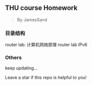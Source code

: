 ## THU course Homework

> By JamesSand

### 目录结构

router lab: 计算机网络原理 router lab IPv6

### Others

keep updating...

Leave a star if this repo is helpful to you! 
